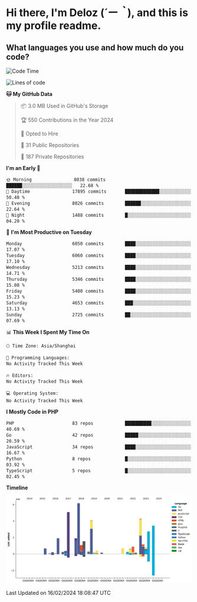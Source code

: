 # **Hi there, I'm Deloz (*´ー｀*), and this is my profile readme.**

## **What languages you use and how much do you code?**

<!--START_SECTION:waka-->
![Code Time](http://img.shields.io/badge/Code%20Time-3%2C316%20hrs%2016%20mins-blue)

![Lines of code](https://img.shields.io/badge/From%20Hello%20World%20I%27ve%20Written-39.4%20million%20lines%20of%20code-blue)

**🐱 My GitHub Data** 

> 📦 3.0 MB Used in GitHub's Storage 
 > 
> 🏆 550 Contributions in the Year 2024
 > 
> 💼 Opted to Hire
 > 
> 📜 31 Public Repositories 
 > 
> 🔑 187 Private Repositories 
 > 
**I'm an Early 🐤** 

```text
🌞 Morning                8038 commits        ██████░░░░░░░░░░░░░░░░░░░   22.68 % 
🌆 Daytime                17895 commits       █████████████░░░░░░░░░░░░   50.48 % 
🌃 Evening                8026 commits        ██████░░░░░░░░░░░░░░░░░░░   22.64 % 
🌙 Night                  1488 commits        █░░░░░░░░░░░░░░░░░░░░░░░░   04.20 % 
```
📅 **I'm Most Productive on Tuesday** 

```text
Monday                   6050 commits        ████░░░░░░░░░░░░░░░░░░░░░   17.07 % 
Tuesday                  6060 commits        ████░░░░░░░░░░░░░░░░░░░░░   17.10 % 
Wednesday                5213 commits        ████░░░░░░░░░░░░░░░░░░░░░   14.71 % 
Thursday                 5346 commits        ████░░░░░░░░░░░░░░░░░░░░░   15.08 % 
Friday                   5400 commits        ████░░░░░░░░░░░░░░░░░░░░░   15.23 % 
Saturday                 4653 commits        ███░░░░░░░░░░░░░░░░░░░░░░   13.13 % 
Sunday                   2725 commits        ██░░░░░░░░░░░░░░░░░░░░░░░   07.69 % 
```


📊 **This Week I Spent My Time On** 

```text
🕑︎ Time Zone: Asia/Shanghai

💬 Programming Languages: 
No Activity Tracked This Week

🔥 Editors: 
No Activity Tracked This Week

💻 Operating System: 
No Activity Tracked This Week
```

**I Mostly Code in PHP** 

```text
PHP                      83 repos            ██████████░░░░░░░░░░░░░░░   40.69 % 
Go                       42 repos            █████░░░░░░░░░░░░░░░░░░░░   20.59 % 
JavaScript               34 repos            ████░░░░░░░░░░░░░░░░░░░░░   16.67 % 
Python                   8 repos             █░░░░░░░░░░░░░░░░░░░░░░░░   03.92 % 
TypeScript               5 repos             █░░░░░░░░░░░░░░░░░░░░░░░░   02.45 % 
```



**Timeline**

![Lines of Code chart](https://raw.githubusercontent.com/deloz/deloz/main/assets/bar_graph.png)


 Last Updated on 16/02/2024 18:08:47 UTC
<!--END_SECTION:waka-->
